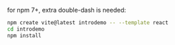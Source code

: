 for npm 7+, extra double-dash is needed:

```bash
npm create vite@latest introdemo -- --template react
cd introdemo
npm install
```

